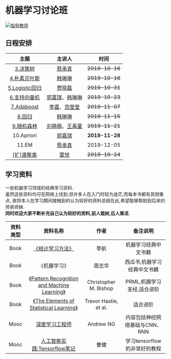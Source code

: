 # 机器学习讨论班  
  
[![指导教师](https://img.shields.io/badge/%E6%8C%87%E5%AF%BC%E6%95%99%E5%B8%88-%E5%87%A4%E4%B8%BD%E6%B4%B2-blue)](http://tongji.tjufe.edu.cn/info/1069/1217.htm)  
## 日程安排
主题 | 主讲人 | 时间
:----: | :----: | :----:
[3.决策树](https://github.com/QinY-Stat/Seminar-MachineLearning/tree/master/3.%E5%86%B3%E7%AD%96%E6%A0%91) | [蔡承真](https://github.com/ccz-123) | ~~2019-10-16~~
[4.朴素贝叶斯](https://github.com/TUFE-I307/Seminar-MachineLearning/tree/master/4.%E6%9C%B4%E7%B4%A0%E8%B4%9D%E5%8F%B6%E6%96%AF) | [韩琳琳](https://github.com/SA5233) | ~~2019-10-16~~
[5.Logistic回归](https://github.com/TUFE-I307/Seminar-MachineLearning/tree/master/5.%E9%80%BB%E8%BE%91%E5%9B%9E%E5%BD%92) | [贾晓磊](https://github.com/dexterlee1993) | ~~2019-10-31~~
[6.支持向量机](https://github.com/TUFE-I307/Seminar-MachineLearning/tree/master/6.%E6%94%AF%E6%8C%81%E5%90%91%E9%87%8F%E6%9C%BA) | [郭嘉琪](https://github.com/ordinary-precious)、[韩琳琳](https://github.com/SA5233) | ~~2019-10-23~~
[7.Adaboost](https://github.com/TUFE-I307/Seminar-MachineLearning/tree/master/7.Adaboost) | [李嘉](https://github.com/lijia2019310)、[范莹莹](https://github.com/Nicefyy) | ~~2019-11-07~~
[8.回归](https://github.com/QinY-Stat/Seminar-MachineLearning/tree/master/8.%E5%9B%9E%E5%BD%92) | [韩琳琳](https://github.com/SA5233) | ~~2019-11-15~~
[9.随机森林](https://github.com/TUFE-I307/Seminar-MachineLearning/tree/master/9.%E9%9A%8F%E6%9C%BA%E6%A3%AE%E6%9E%97) | [刘萌萌](https://github.com/Mengmengliu6)、[王禹童](https://github.com/wangyutong-97) | ~~2019-11-21~~
10.Apriori | [郭嘉琪](https://github.com/ordinary-precious) | **2019-11-28**
11.EM | [蔡承真](https://github.com/ccz-123) | 2019-12-05
[[扩]谱聚类](https://github.com/TUFE-I307/Seminar-MachineLearning/tree/master/%E8%B0%B1%E8%81%9A%E7%B1%BB) | [覃悦](https://github.com/QinY-Stat) | ~~2019-10-24~~  
  
## 学习资料
一些机器学习领域的经典学习资料.  
虽然这些资料均可在网络上找到,但许多人在入门时较为迷茫,而每本书都有其侧重点,
故将本人在学习期间接触到的认为较好的资料总结在此,希望能够帮助到后来的师弟师妹.  
**同时欢迎大家不断补充自己认为较好的资料,前人栽树,后人乘凉.**  

资料类型 | 资料名称 | 作者 | 备注说明
:----: | :----: | :----: | :----: |
Book | [《统计学习方法》](https://github.com/QinY-Stat/Seminar-MachineLearning/blob/master/%E5%AD%A6%E4%B9%A0%E8%B5%84%E6%96%99/%E7%BB%9F%E8%AE%A1%E5%AD%A6%E4%B9%A0%E6%96%B9%E6%B3%95(%E7%AC%AC1%E7%89%88).pdf) | 李航 | 机器学习经典中文书籍
Book | 《机器学习》| 周志华 | 西瓜书,机器学习经典中文书籍
Book | [《Pattern Recognition and Machine Learning》](https://github.com/QinY-Stat/Seminar-MachineLearning/blob/master/%E5%AD%A6%E4%B9%A0%E8%B5%84%E6%96%99/Pattern%20Recognition%20and%20Machine%20Learning.pdf) | Christopher M. Bishop | PRML,机器学习圣经,适合进阶
Book | [《The Elements of Statistical Learning》](https://github.com/QinY-Stat/Seminar-MachineLearning/blob/master/%E5%AD%A6%E4%B9%A0%E8%B5%84%E6%96%99/The%20Elements%20of%20Statistical%20Learning(2nd).pdf) | Trevor Hastie, et al. | 适合进阶
Mooc | [深度学习工程师](https://mooc.study.163.com/smartSpec/detail/1001319001.htm) | Andrew NG | 内容包括神经网络基础与CNN、RNN
Mooc | [人工智能实践:Tensorflow笔记](https://www.icourse163.org/course/PKU-1002536002) | 曹健 | 学习tensorflow的非常好的教程
